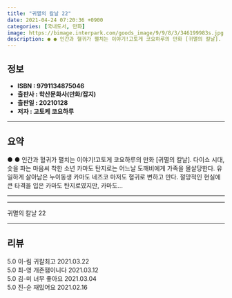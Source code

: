 ```yaml
---
title: "귀멸의 칼날 22"
date: 2021-04-24 07:20:36 +0900
categories: [국내도서, 만화]
image: https://bimage.interpark.com/goods_image/9/9/8/3/346199983s.jpg
description: ● ● 인간과 혈귀가 펼치는 이야기!고토게 코요하루의 만화 [귀멸의 칼날]. 다이쇼 시대, 숯을 파는 마음씨 착한 소년 카마도 탄지로는 어느날 도깨비에게 가족을 몰살당한다. 유일하게 살아남은 누이동생 카마도 네즈코 마저도 혈귀로 변하고 만다. 절망적인 현실에 큰 타격을 입은 카마도
---
```


## **정보**

- **ISBN : 9791134875046**
- **출판사 : 학산문화사(만화/잡지)**
- **출판일 : 20210128**
- **저자 : 고토케 코요하루**

------



## **요약**

●  ●  인간과 혈귀가 펼치는 이야기!고토게 코요하루의 만화 [귀멸의 칼날]. 다이쇼 시대, 숯을 파는 마음씨 착한 소년 카마도 탄지로는 어느날 도깨비에게 가족을 몰살당한다. 유일하게 살아남은 누이동생 카마도 네즈코 마저도 혈귀로 변하고 만다. 절망적인 현실에 큰 타격을 입은 카마도 탄지로였지만, 카마도... 

------



------


귀멸의 칼날 22 

------


## **리뷰** 

5.0 이-림 귀칼최고 2021.03.22 <br/>5.0 최-영 개존잼이니다 2021.03.12 <br/>5.0 김-미 너무 좋아요 2021.03.04 <br/>5.0 진-순 재밌어요  2021.02.16 <br/>